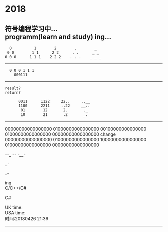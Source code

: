 # 2018

符号编程学习中... </Br>
programm(learn and study) ing...</Br>
-----------------------------------------------------------------------------

      0          1        2        .        _                             
     0 0        1 1      2 2      . .      _ _                            
    0 0 0      1 1 1    2 2 2    . . .    _ _ _                          
 
-----------------------------------------------------------------------------        
      
      0 0 0 1 1 1    
        000111            
           
-----------------------------------------------------------------------------           
    result?
    return?
    
          0011      1122     22..     ..__
          1100      2211     ..22     __..
           01        12       2.       ._
           10        21       .2       _.

-----------------------------------------------------------------------------

00000000000000000
01000000000000000
00100000000000000
01000000000000000
00000000000000000
change
00000000000000000
01000000000000000
10000000000000000
01000000000000000
00000000000000000


_-_-_
_--_ 
_-__-_
   
    _-
  _-



ing </Br>
C/C++/C#</Br>

C#</Br>


UK time:                       </Br>
USA time:                      </Br>
时间:20180426 21:36             </Br>


---------------------------------------

